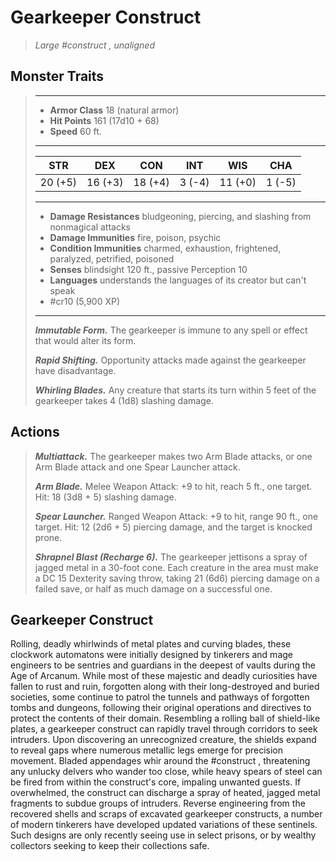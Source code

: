 # Gearkeeper Construct
>*Large #construct , unaligned*
## Monster Traits
>___
>- **Armor Class** 18 (natural armor)
>- **Hit Points** 161 (17d10 + 68)
>- **Speed** 60 ft.
>___
>|STR|DEX|CON|INT|WIS|CHA|
>|:---:|:---:|:---:|:---:|:---:|:---:|
>|20 (+5)|16 (+3)|18 (+4)|3 (-4)|11 (+0)|1 (-5)|
>___
>- **Damage Resistances** bludgeoning, piercing, and slashing from nonmagical attacks
>- **Damage Immunities** fire, poison, psychic
>- **Condition Immunities** charmed, exhaustion, frightened, paralyzed, petrified, poisoned
>- **Senses** blindsight 120 ft., passive Perception 10
>- **Languages** understands the languages of its creator but can't speak
>- #cr10 (5,900 XP)
>___
>***Immutable Form.*** The gearkeeper is immune to any spell or effect that would alter its form.  
>
>***Rapid Shifting.*** Opportunity attacks made against the gearkeeper have disadvantage.  
>
>***Whirling Blades.*** Any creature that starts its turn within 5 feet of the gearkeeper takes 4 (1d8) slashing damage.  
>
## Actions
>***Multiattack.*** The gearkeeper makes two Arm Blade attacks, or one Arm Blade attack and one Spear Launcher attack.  
>
>***Arm Blade.*** Melee Weapon Attack: +9 to hit, reach 5 ft., one target. Hit: 18 (3d8 + 5) slashing damage.  
>
>***Spear Launcher.*** Ranged Weapon Attack: +9 to hit, range 90 ft., one target. Hit: 12 (2d6 + 5) piercing damage, and the target is knocked prone.  
>
>***Shrapnel Blast (Recharge 6).*** The gearkeeper jettisons a spray of jagged metal in a 30-foot cone. Each creature in the area must make a DC 15 Dexterity saving throw, taking 21 (6d6) piercing damage on a failed save, or half as much damage on a successful one.
## Gearkeeper Construct
Rolling, deadly whirlwinds of metal plates and curving blades, these clockwork automatons were initially designed by tinkerers and mage engineers to be sentries and guardians in the deepest of vaults during the Age of Arcanum. While most of these majestic and deadly curiosities have fallen to rust and ruin, forgotten along with their long-destroyed and buried societies, some continue to patrol the tunnels and pathways of forgotten tombs and dungeons, following their original operations and directives to protect the contents of their domain.
Resembling a rolling ball of shield-like plates, a gearkeeper construct can rapidly travel through corridors to seek intruders. Upon discovering an unrecognized creature, the shields expand to reveal gaps where numerous metallic legs emerge for precision movement. Bladed appendages whir around the #construct , threatening any unlucky delvers who wander too close, while heavy spears of steel can be fired from within the construct's core, impaling unwanted guests. If overwhelmed, the construct can discharge a spray of heated, jagged metal fragments to subdue groups of intruders.
Reverse engineering from the recovered shells and scraps of excavated gearkeeper constructs, a number of modern tinkerers have developed updated variations of these sentinels. Such designs are only recently seeing use in select prisons, or by wealthy collectors seeking to keep their collections safe.